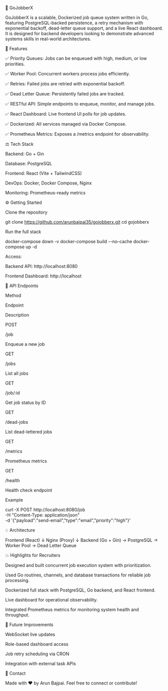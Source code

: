 🧩 GoJobberX

GoJobberX is a scalable, Dockerized job queue system written in Go, featuring PostgreSQL-backed persistence, a retry mechanism with exponential backoff, dead-letter queue support, and a live React dashboard. It is designed for backend developers looking to demonstrate advanced systems skills in real-world architectures.

🚀 Features

✅ Priority Queues: Jobs can be enqueued with high, medium, or low priorities.

✅ Worker Pool: Concurrent workers process jobs efficiently.

✅ Retries: Failed jobs are retried with exponential backoff.

✅ Dead Letter Queue: Persistently failed jobs are tracked.

✅ RESTful API: Simple endpoints to enqueue, monitor, and manage jobs.

✅ React Dashboard: Live frontend UI polls for job updates.

✅ Dockerized: All services managed via Docker Compose.

✅ Prometheus Metrics: Exposes a /metrics endpoint for observability.

⚖️ Tech Stack

Backend: Go + Gin

Database: PostgreSQL

Frontend: React (Vite + TailwindCSS)

DevOps: Docker, Docker Compose, Nginx

Monitoring: Prometheus-ready metrics

⚙️ Getting Started

Clone the repository

git clone https://github.com/arunbajpai35/gojobberx.git
cd gojobberx

Run the full stack

docker-compose down -v
docker-compose build --no-cache
docker-compose up -d

Access:

Backend API: http://localhost:8080

Frontend Dashboard: http://localhost

🔧 API Endpoints

Method

Endpoint

Description

POST

/job

Enqueue a new job

GET

/jobs

List all jobs

GET

/job/:id

Get job status by ID

GET

/dead-jobs

List dead-lettered jobs

GET

/metrics

Prometheus metrics

GET

/health

Health check endpoint

Example

curl -X POST http://localhost:8080/job \
 -H "Content-Type: application/json" \
 -d '{"payload":"send-email","type":"email","priority":"high"}'

💡 Architecture

Frontend (React)
    ↓
 Nginx (Proxy)
    ↓
Backend (Go + Gin) → PostgreSQL
                  → Worker Pool
                  → Dead Letter Queue

💥 Highlights for Recruiters

Designed and built concurrent job execution system with prioritization.

Used Go routines, channels, and database transactions for reliable job processing.

Dockerized full stack with PostgreSQL, Go backend, and React frontend.

Live dashboard for operational observability.

Integrated Prometheus metrics for monitoring system health and throughput.

🧳 Future Improvements

WebSocket live updates

Role-based dashboard access

Job retry scheduling via CRON

Integration with external task APIs

🙋 Contact

Made with ❤️ by Arun Bajpai.
Feel free to connect or contribute!
